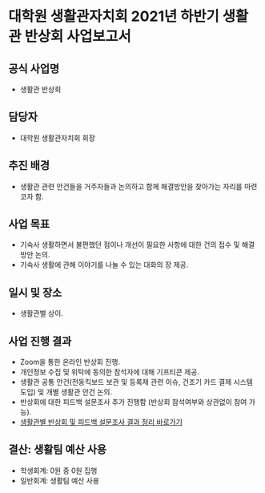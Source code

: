 대학원 생활관자치회 2021년 하반기 생활관 반상회 사업보고서
===

## 공식 사업명
- 생활관 반상회

## 담당자
- 대학원 생활관자치회 회장

## 추진 배경
- 생활관 관련 안건들을 거주자들과 논의하고 함께 해결방안을 찾아가는 자리를 마련코자 함.

## 사업 목표
- 기숙사 생활하면서 불편했던 점이나 개선이 필요한 사항에 대한 건의 접수 및 해결방안 논의.
- 기숙사 생활에 관해 이야기를 나눌 수 있는 대화의 장 제공.

## 일시 및 장소
- 생활관별 상이. 

## 사업 진행 결과
- Zoom을 통한 온라인 반상회 진행.
- 개인정보 수집 및 위탁에 동의한 참석자에 대해 기프티콘 제공.
- 생활관 공통 안건(전동킥보드 보관 및 등록제 관련 이슈, 건조기 카드 결제 시스템 도입) 및 개별 생활관 안건 논의.
- 반상회에 대한 피드백 설문조사 추가 진행함 (반상회 참석여부와 상관없이 참여 가능).
- [생활관별 반상회 및 피드백 설문조사 결과 정리 바로가기](https://github.com/kaistgsa/CMCM/blob/58bf596e1a3f65e690055744debc8b7ce95d0090/2021-2H-2nd-CMC/resources/%EB%8C%80%ED%95%99%EC%9B%90-%EC%83%9D%ED%99%9C%EA%B4%80%EC%9E%90%EC%B9%98%ED%9A%8C-%EC%83%9D%ED%99%9C%EA%B4%80%EB%B3%84-%EB%B0%98%EC%83%81%ED%9A%8C-%EB%B0%8F-%ED%94%BC%EB%93%9C%EB%B0%B1-%EC%84%A4%EB%AC%B8%EC%A1%B0%EC%82%AC-%EA%B2%B0%EA%B3%BC-%EC%A0%95%EB%A6%AC.pdf)


## 결산: 생활팀 예산 사용
   - 학생회계: 0원 중 0원 집행
   - 일반회계: 생활팀 예산 사용
